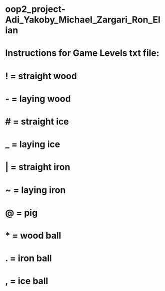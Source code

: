 # oop2_project-Adi_Yakoby_Michael_Zargari_Ron_Elian

# Instructions for Game Levels txt file:
# ! = straight wood
# - = laying wood

# # = straight ice
# _ = laying ice

# | = straight iron
# ~ = laying iron

# @ = pig

# * = wood ball
# . = iron ball
# , = ice ball

